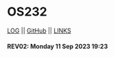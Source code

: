 # OS232
[LOG](TXT/mylog.txt) || [GitHub](https://github.com/ferdinandraja) || [LINKS](LINKS/)
#### REV02: Monday 11 Sep 2023 19:23
